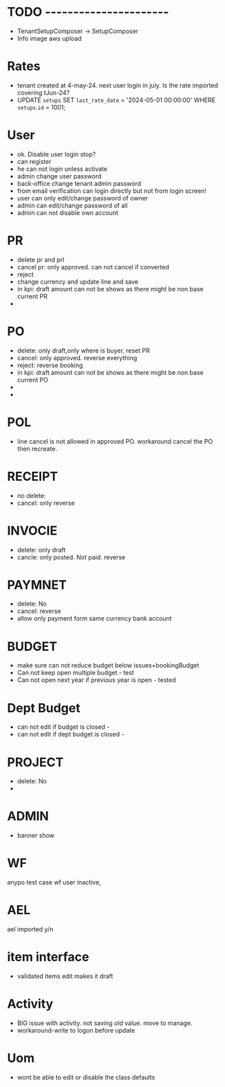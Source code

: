 # TODO ----------------------
- TenantSetupComposer -> SetupComposer
- Info image aws upload 


# Rates
- tenant created at 4-may-24. next user login in july. Is the rate imported covering tJun-24?
- UPDATE `setups` SET `last_rate_date` = '2024-05-01 00:00:00' WHERE `setups`.`id` = 1001;

# User
- ok. Disable user login stop?
- can register
- he can not login unless activate
- admin change user password
- back-office change tenant admin password
- from email verification can login directly but not from login screen!
- user can only edit/change password of owner
- admin can edit/change password of all
- admin can not disable own account


# PR
- delete pr and prl
- cancel pr: only approved. can not cancel if converted 
- reject
- change currency and update line and save
- in kpi: draft amount can not be shows as there might be non base current PR
-

# PO
- delete: only draft,only where is buyer, reset PR
- cancel: only approved. reverse everything
- reject: reverse booking
- in kpi: draft amount can not be shows as there might be non base current PO
- 
- 
# POL
- line cancel is not allowed in approved PO. workaround cancel the PO then recreate.

# RECEIPT
- no delete:
- cancel: only reverse

# INVOCIE
- delete: only draft
- cancle: only posted. Not paid. reverse

# PAYMNET
- delete: No
- cancel: reverse
- allow only payment form same currency bank account


# BUDGET
- make sure can not reduce budget below issues+bookingBudget
- Can not keep open multiple budget - test
- Can not open next year if previous year is open - tested

# Dept Budget
- can not edit if budget is closed - 
- can not edit if dept budget is closed - 

# PROJECT
- delete: No
- 

# ADMIN
- banner show

# WF
anypo test case wf user inactive, 

# AEL
ael imported y/n


# item interface
- validated items edit makes it draft


# Activity
- BIG issue with activity. not saving old value. move to manage.
- workaround-write to logon before update

# Uom
- wont be able to edit or disable the class defaults
